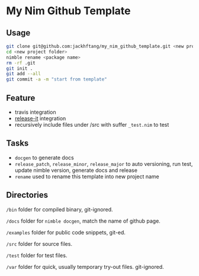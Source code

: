 # My Nim Github Template 


## Usage

```sh
git clone git@github.com:jackhftang/my_nim_github_template.git <new project folder>
cd <new project folder>
nimble rename <package name>
rm -rf .git
git init .
git add --all
git commit -a -m "start from template"
```

## Feature 

- travis integration
- [release-it](https://github.com/release-it/release-it) integration
- recursively include files under /src with suffer `_test.nim` to test

## Tasks 

- `docgen` to generate docs
- `release_patch`, `release_minor`, `release_major` to auto versioning, run test, update nimble version, generate docs and release
- `rename` used to rename this template into new project name

## Directories

`/bin` folder for compiled binary, git-ignored.

`/docs` folder for `nimble docgen`, match the name of github page. 

`/examples` folder for public code snippets, git-ed.

`/src` folder for source files.

`/test` folder for test files.

`/var` folder for quick, usually temporary try-out files. git-ignored. 



